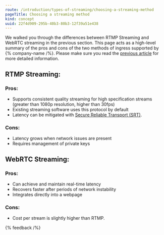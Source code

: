 ```yaml
---
route: /introduction/types-of-streaming/choosing-a-streaming-method
pageTitle: Choosing a streaming method
kind: concept
uuid: 22f4d909-295b-40b3-80b3-12f39a51e438
---
```


We walked you through the differences between RTMP Streaming and WebRTC streaming in the previous section.  This page acts as a high-level summary of the pros and cons of the two methods of ingress supported by {% company-name /%}. Please make sure you read the [previous article](/docs/introduction/types-of-streaming) for more detailed information.

## RTMP Streaming:

### Pros:

- Supports consistent quality streaming for high specification streams (greater than 1080p resolution, higher than 30fps)
- Existing streaming software uses this protocol by default
- Latency can be mitigated with [Secure Reliable Transport (SRT)](https://en.wikipedia.org/wiki/Secure_Reliable_Transport).

### Cons:

- Latency grows when network issues are present
- Requires management of private keys

## WebRTC Streaming:

### Pros:

- Can achieve and maintain real-time latency
- Recovers faster after periods of network instability
- Integrates directly into a webpage

### Cons:

- Cost per stream is slightly higher than RTMP.

{% feedback /%}
